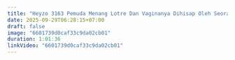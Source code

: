 ```yaml
---
title: "Heyzo 3163 Pemuda Menang Lotre Dan Vaginanya Dihisap Oleh Seorang Perawat"
date: 2025-09-29T06:28:15+07:00
draft: false
image: "6601739d0caf33c9da02cb01"
duration: 1:01:36
linkVideo: "6601739d0caf33c9da02cb01"
---
```

